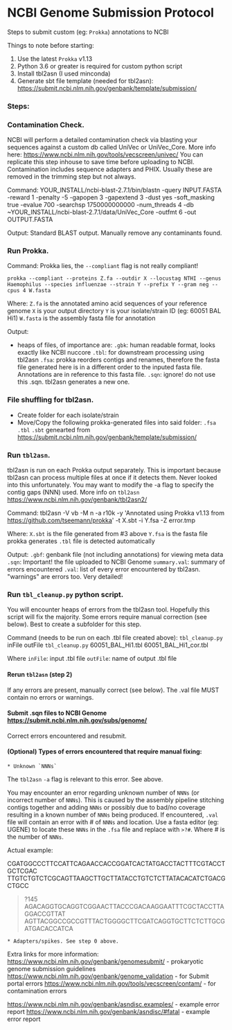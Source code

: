 # NCBI Genome Submission Protocol

Steps to submit custom (eg: `Prokka`) annotations to NCBI

Things to note before starting:

1. Use the latest `Prokka` v1.13
2. Python 3.6 or greater is required for custom python script
3. Install tbl2asn (I used minconda)
4. Generate sbt file template (needed for tbl2asn): https://submit.ncbi.nlm.nih.gov/genbank/template/submission/

### Steps:

### Contamination Check.

NCBI will perform a detailed contamination check via blasting your sequences against a custom db called UniVec or UniVec_Core. More info here: https://www.ncbi.nlm.nih.gov/tools/vecscreen/univec/ 
You can replicate this step inhouse to save time before uploading to NCBI. Contamination includes sequence adapters and PHIX. Usually these are removed in the trimming step but not always.  

Command:
    YOUR_INSTALL/ncbi-blast-2.7.1/bin/blastn -query INPUT.FASTA  -reward 1 -penalty -5 -gapopen 3 -gapextend 3 -dust yes -soft_masking true -evalue 700 -searchsp 1750000000000 -num_threads 4 -db ~YOUR_INSTALL/ncbi-blast-2.7.1/data/UniVec_Core -outfmt 6 -out OUTPUT.FASTA

Output:
Standard BLAST output. Manually remove any contaminants found.

### Run Prokka.

Command:
Prokka lies, the `--compliant` flag is not really compliant!

    prokka --compliant --proteins Z.fa --outdir X --locustag NTHI --genus Haemophilus --species influenzae --strain Y --prefix Y --gram neg --cpus 4 W.fasta

Where:
  `Z.fa` is the annotated amino acid sequences of your reference genome
  `X` is your output directory
  `Y` is your isolate/strain ID (eg: 60051 BAL Hi1)
  `W.fasta` is the assembly fasta file for annotation

Output:
  * heaps of files, of importance are:
    `.gbk`: human readable format, looks exactly like NCBI nuccore
    `.tbl`: for downstream processing using tbl2asn 
    `.fsa`: prokka reorders contigs and renames, therefore the fasta file generated here is in a different order to the inputed fasta file. Annotations are in reference to this fasta file.
    `.sqn`: ignore! do not use this .sqn. tbl2asn generates a new one. 

### File shuffling for tbl2asn.

  * Create folder for each isolate/strain
  * Move/Copy the following prokka-generated files into said folder: 
    `.fsa`
    `.tbl` 
    `.sbt` genearted from https://submit.ncbi.nlm.nih.gov/genbank/template/submission/

### Run `tbl2asn`. 
tbl2asn is run on each Prokka output separately. This is important because tbl2asn can process multiple files at once if it detects them. Never looked into this unfortunately. You may want to modify the -a flag to specify the contig gaps (NNN) used. 
More info on `tbl2asn` https://www.ncbi.nlm.nih.gov/genbank/tbl2asn2/

Command:
    tbl2asn -V vb -M n -a r10k -y 'Annotated using Prokka v1.13 from https://github.com/tseemann/prokka' -t X.sbt -i Y.fsa -Z error.tmp

Where: 
  `X.sbt` is the file generated from #3 above
  `Y.fsa` is the fasta file prokka generates
  `.tbl` file is detected automatically

Output:
  `.gbf`: genbank file (not including annotations) for viewing meta data
  `.sqn`: Important! the file uploaded to NCBI Genome
  `summary.val`: summary of errors encountered 
  `.val`: list of every error encountered by tbl2asn. "warnings" are errors too. Very detailed!

### Run `tbl_cleanup.py` python script.

You will encounter heaps of errors from the tbl2asn tool. Hopefully this script will fix the majority. Some errors require manual correction (see below). Best to create a subfolder for this step.

Command (needs to be run on each .tbl file created above):
    `tbl_cleanup.py` inFile outFile
    `tbl_cleanup.py` 60051_BAL_Hi1.tbl 60051_BAL_Hi1_cor.tbl 

Where
  `inFile`: input .tbl file 
  `outFile`: name of output .tbl file

#### Rerun `tbl2asn` (step 2)
If any errors are present, manually correct (see below). The .val file MUST contain no errors or warnings. 

#### Submit .sqn files to NCBI Genome https://submit.ncbi.nlm.nih.gov/subs/genome/
Correct errors encountered and resubmit.

#### (Optional) Types of errors encountered that require manual fixing:		
    * Unknown `NNNs`

The `tbl2asn` `-a` flag is relevant to this error. See above.

You may encounter an error regarding unknown number of `NNNs` (or incorrect number of `NNNs`). This is caused by the assembly pipeline stitching contigs together and adding `NNNs` or possibly due to bad/no coverage resulting in a known number of `NNNs` being produced. If encountered, `.val` file will contain an error with # of `NNNs` and location. Use a fasta editor (eg: UGENE) to locate these `NNNs` in the `.fsa` file and replace with `>?#`. Where # is the number of `NNNs`. 

Actual example:

  CGATGGCCCTTCCATTCAGAACCACCGGATCACTATGACCTACTTTCGTACCTGCTCGAC
  TTGTCTGTCTCGCAGTTAAGCTTGCTTATACCTGTCTCTTATACACATCTGACGCTGCC
  >?145
  AGACAGGTGCAGGTCGGAACTTACCCGACAAGGAATTTCGCTACCTTAGGACCGTTAT
  AGTTACGGCCGCCGTTTACTGGGGCTTCGATCAGGTGCTTCTCTTGCGATGACACCATCA

    * Adapters/spikes. See step 0 above. 

Extra links for more information:
https://www.ncbi.nlm.nih.gov/genbank/genomesubmit/ - prokaryotic genome submission guidelines
https://www.ncbi.nlm.nih.gov/genbank/genome_validation - for Submit portal errors
https://www.ncbi.nlm.nih.gov/tools/vecscreen/contam/ - for contamination errors

https://www.ncbi.nlm.nih.gov/genbank/asndisc.examples/ - example error report
https://www.ncbi.nlm.nih.gov/genbank/asndisc/#fatal - example error report
